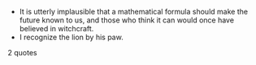  - It is utterly implausible that a mathematical formula should make the future known to us, and those who think it can would once have believed in witchcraft.
 - I recognize the lion by his paw.

2 quotes